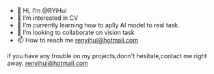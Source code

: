 - 👋 Hi, I’m @RYiHui
- 👀 I’m interested in CV 
- 🌱 I’m currently learning how to aplly AI model to real task.
- 💞️ I’m looking to collaborate on vision task
- 📫 How to reach me renyihui@hotmail.com

<!---
RYiHui/RYiHui is a ✨ special ✨ repository because its `README.md` (this file) appears on your GitHub profile.
You can click the Preview link to take a look at your changes.
--->

if you have any trouble on my projects,donn't hesitate,contact me right away.  renyihui@hotmail.com  
